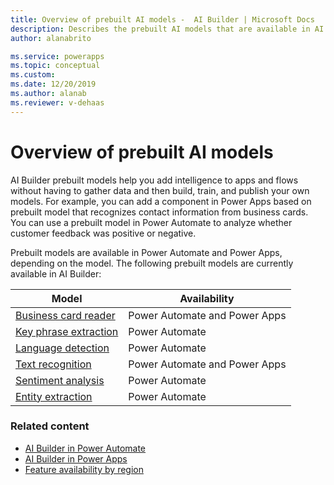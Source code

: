 ```yaml
---
title: Overview of prebuilt AI models -  AI Builder | Microsoft Docs
description: Describes the prebuilt AI models that are available in AI Builder.
author: alanabrito

ms.service: powerapps
ms.topic: conceptual
ms.custom: 
ms.date: 12/20/2019
ms.author: alanab
ms.reviewer: v-dehaas
---
```


# Overview of prebuilt AI models


AI Builder prebuilt models help you add intelligence to apps and flows without having to gather data and then build, train, and publish your own models. For example, you can add a component in Power Apps based on prebuilt model that recognizes contact information from business cards.  You can use  a prebuilt model in Power Automate to analyze whether customer feedback was positive or negative.

Prebuilt models are available in Power Automate and Power Apps, depending on the model. The following prebuilt models are currently available in AI Builder:

|Model |Availability  |
|---------|---------|
|[Business card reader](prebuilt-business-card.md)   |   Power Automate and Power Apps     |
|[Key phrase extraction](prebuilt-key-phrase.md)  |    Power Automate    |
|[Language detection](prebuilt-language-detection.md)  |    Power Automate    |
|[Text recognition](prebuilt-text-recognition.md)      |    Power Automate and Power Apps  |
|[Sentiment analysis ](prebuilt-sentiment-analysis.md)    |    Power Automate    |
|[Entity extraction ](prebuilt-entity-extraction.md)    |    Power Automate    |

### Related content

- [AI Builder in Power Automate](use-in-flow-overview.md)
- [AI Builder in Power Apps](use-in-powerapps-overview.md)
- [Feature availability by region](availability-region.md)
